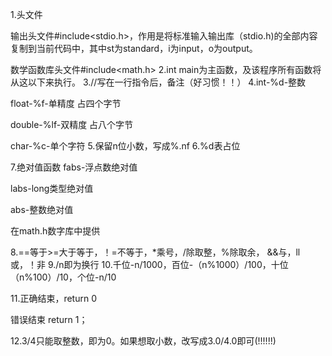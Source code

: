 1.头文件

输出头文件#include<stdio.h>，作用是将标准输入输出库（stdio.h)的全部内容复制到当前代码中，其中st为standard，i为input，o为output。

数学函数库头文件#include<math.h>
2.int main为主函数，及该程序所有函数将从这以下来执行。
3.//写在一行指令后，备注（好习惯！！）
4.int-%d-整数

float-%f-单精度 占四个字节

double-%lf-双精度 占八个字节

char-%c-单个字符
5.保留n位小数，写成%.nf
6.%d表占位

7.绝对值函数
fabs-浮点数绝对值

labs-long类型绝对值

abs-整数绝对值

在math.h数字库中提供

8.==等于>=大于等于，！=不等于，*乘号，/除取整，%除取余，
   &&与，ll或，！非
9./n即为换行
10.千位-n/1000，百位-（n%1000）/100，十位（n%100）/10，个位-n/10

11.正确结束，return 0

错误结束 return 1；

12.3/4只能取整数，即为0。如果想取小数，改写成3.0/4.0即可(!!!!!!)











